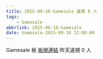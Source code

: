 ```yaml
---
title: 2025-09-10-Gamesale 違規 0 人
tags:
    - Gamesale
abbrlink: 2025-09-10-Gamesale
date: Gamesale-2025-09-10 12:00:00
---
```

Gamesale 板 [板規連結](https://www.ptt.cc/bbs/Gossiping/M.1637425085.A.07D.html)
昨天違規 0 人

